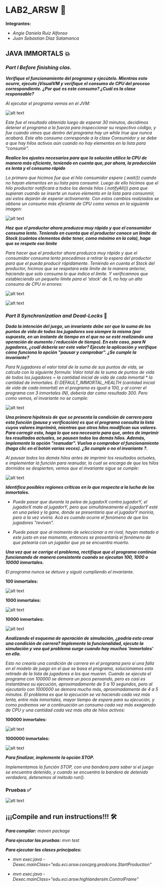# LAB2_ARSW 🚀
**Integrantes:**


* _Angie Daniela Ruiz Alfonso_
* _Juan Sebastian Díaz Salamanca_ 
## JAVA IMMORTALS 💥
### _Part I Before finishing clas._
**_Verifique el funcionamiento del programa y ejecútelo. Mientras esto ocurre, ejecute jVisualVM y verifique el consumo de CPU del proceso correspondiente. ¿Por qué es este consumo? ¿Cuál es la clase responsable?_**


_Al ejecutar el programa vemos en el JVM:_


![alt text](https://raw.githubusercontent.com/angiedanielar/LAB2_ARSW/master/img/1.png)


_Este fue el resultado obtenido luego de esperar 30 minutos, decidimos detener el programa a la fuerza para inspeccionar su respectivo código, y fue cuando vimos que dentro del programa hay un while true que nunca acabará. Este alto consumo corresponde a la clase Consumidor y se debe a que hay hilos activos aún cuando no hay elementos en la lista para "consumir"._


**_Realice los ajustes necesarios para que la solución utilice la CPU de manera más eficiente, teniendo en cuenta que, por ahora, la producción es lenta y el consumo rápido_**


_Lo primero que hicimos fue que el hilo consumidor espere (.wait()) cuando no hayan elementos en su lista para consumir. Luego de ello hicimos que el hilo productor notificara a todos los demás hilos (.notifyAll()) para que  supieran cuando se inserte un nuevo elemento en la lista para consunmir, así estos dejarán de esperar activamente. Con estos cambios realziados se obtiene un consumo más eficiente de CPU como vemos en la siguiente imagen:_


![alt text](https://raw.githubusercontent.com/angiedanielar/LAB2_ARSW/master/img/2.png)


**_Haz que el productor ahora produzca muy rápido y que el consumidor consuma lento. Teniendo en cuenta que el productor conoce un límite de Stock (cuántos elementos debe tener, como máximo en la cola), haga que se respete ese límite_**


_Para hacer que el productor ahora produzca muy rápido y que el consumidor consuma lento procedimos a retirar la espera del productor para que el pueda producir rápidamente. Teniendo en cuenta el Stock del productor, hicimos que se respetara este límite de la manera anterior, haciendo que solo consuma lo que indica el límite. Y verificamnos que  estableciendo un pequeño límite para el 'stock' de 5, no hay un alto consumo de CPU ni errores:_


![alt text](https://raw.githubusercontent.com/angiedanielar/LAB2_ARSW/master/img/3.png)


![alt text](https://raw.githubusercontent.com/angiedanielar/LAB2_ARSW/master/img/4.png)
### _Part II Synchronization and Dead-Locks_ 👻
**_Dada la intención del juego, un invariante debe ser que la suma de los puntos de vida de todos los jugadores sea siempre la misma (por supuesto, en un instante de tiempo en el que no se esté realizando una operación de aumento / reducción de tiempo). En este caso, para N jugadores, ¿cuál debería ser este valor? Ejecute la aplicación y verifique cómo funciona la opción "pausar y comprobar". ¿Se cumple la invariante?_**


_Para N jugadores el valor total de la suma de sus puntos de vida, se calcula con la siguiente formula: Valor total de la suma de puntos de vida de todos los jugadores = la cantidad inicial de vida de cada inmortal * la cantidad de inmortales. El DEFAULT_IMMORTAL_HEALTH (cantidad inicial de vida de cada inmortal) en el programa es igual a 100, y al correr el programa con 3 inmortales (N), debería dar como resultado 300. Pero como vemos, el invariante no se cumple:_


![alt text](https://raw.githubusercontent.com/angiedanielar/LAB2_ARSW/master/img/5.png)


**_Una primera hipótesis de que se presenta la condición de carrera para esta función (pausa y verificación) es que el programa consulta la lista cuyos valores imprimirá, mientras que otros hilos modifican sus valores. Para corregir esto, haga lo que sea necesario para que, antes de imprimir los resultados actuales, se pausen todos los demás hilos. Además, implemente la opción "reanudar". Vuelva a comprobar el funcionamiento (haga clic en el botón varias veces). ¿Se cumple o no el invariante ?._**


_Al pausar todos los demás hilos antes de imprimir los resultados actuales, e implementar la función para reanudar, la cual se encarga de que los hilos dormidos se despierten, vemos que el invariante sigue se cumple:_


![alt text](https://raw.githubusercontent.com/angiedanielar/LAB2_ARSW/master/img/6.png)


**_Identifica posibles regiones críticas en lo que respecta a la lucha de los inmortales._**


  * _Puede pasar que durante la pelea de jugadorX contra jugadorY, el jugadorX mate al jugadorY, pero que simultáneamente el jugadorY esté en una pelea y la gane, donde se presentaria que el jugadorY moriría, pero a la vez viviría. Acá es cuando ocurre el fenómeno de que los jugadores "reviven"._
  
  
  * _Puede pasar que al momento de seleccionar a mi rival, hayan matado a este justo en ese momento, entonces se presentaría el fenómeno de que pelearía con un jugador que ya se encuentra muerto._
  

**_Una vez que se corrige el problema, rectifique que el programa continúa funcionando de manera consistente cuando se ejecutan 100, 1000 o 10000 inmortales._**

_El programa nunca se detuvo y siguió cumpliendo el invariante._


**100 inmortales:**


![alt text](https://raw.githubusercontent.com/angiedanielar/LAB2_ARSW/master/img/7.png)


**1000 inmortales:**


![alt text](https://raw.githubusercontent.com/angiedanielar/LAB2_ARSW/master/img/8.png)


**10000 inmortales:**


![alt text](https://raw.githubusercontent.com/angiedanielar/LAB2_ARSW/master/img/9.png)


**_Analizando el esquema de operación de simulación, ¿podría esto crear una condición de carrera? Implemente la funcionalidad, ejecute la simulación y vea qué problema surge cuando hay muchos 'inmortales' en ella._**

_Esto no crearía una condición de carrera en el programa pero sí una falla en el modelo de juego en el que se basa el programa, solucionamos esto retirado de la lista de jugadores a los que mueren. Cuando se ejecuta el programa con 100000 se demora un poco pensando, pero es casi es instantánea su ejecución, aproximadamente de 5 a 10 segundos, pero al ejecutarlo con 1000000 se demora mucho más, aproximadamente de 4 a 5 minutos. El problema es que la ejecución se va haciendo cada vez más lenta, entre más inmortales, mayor tiempo de espera para su ejecución, y como podremos ver a continuación un consumo cada vez más exagerado de CPU y una cantidad cada vez más alta de hilos activos:_


**100000 inmortales:**


![alt text](https://raw.githubusercontent.com/angiedanielar/LAB2_ARSW/master/img/10.png)


**1000000 inmortales:**


![alt text](https://raw.githubusercontent.com/angiedanielar/LAB2_ARSW/master/img/11.png)


**_Para finalizar, implemente la opción STOP._**


_Implementamos la función STOP, con una bandera para saber si el juego se encuentra detenido, y cuando se encuentra la bandera de detenido verdadera, detenemos al método  run()._
### Pruebas ✅ 
![alt text](https://raw.githubusercontent.com/angiedanielar/LAB2_ARSW/master/img/12.png)
## ¡¡¡Compile and run instructions!!! 🛠️
**_Para compilar:_**
_maven package_


**_Para ejecutar las pruebas:_**
_mvn test_


**_Para ejecutar las clases principales:_** 
 * _mvn exec:java -Dexec.mainClass="edu.eci.arsw.concprg.prodcons.StartProduction"_
 
 
 * _mvn exec:java -Dexec.mainClass="edu.eci.arsw.highlandersim.ControlFrame"_
 
 
